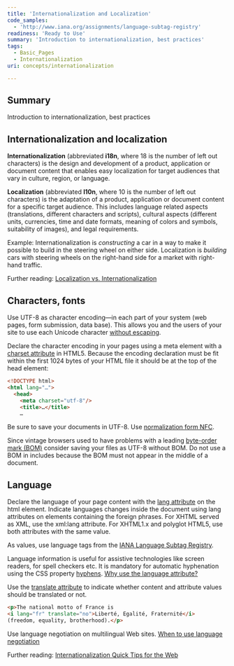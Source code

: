 ```yaml
---
title: 'Internationalization and Localization'
code_samples:
  - 'http://www.iana.org/assignments/language-subtag-registry'
readiness: 'Ready to Use'
summary: 'Introduction to internationalization, best practices'
tags:
  - Basic_Pages
  - Internationalization
uri: concepts/internationalization

---
```

## Summary

Introduction to internationalization, best practices

## Internationalization and localization

**Internationalization** (abbreviated **i18n**, where 18 is the number of left out characters) is the design and development of a product, application or document content that enables easy localization for target audiences that vary in culture, region, or language.

**Localization** (abbreviated **l10n**, where 10 is the number of left out characters) is the adaptation of a product, application or document content for a specific target audience. This includes language related aspects (translations, different characters and scripts), cultural aspects (different units, currencies, time and date formats, meaning of colors and symbols, suitability of images), and legal requirements.

Example: Internationalization is *constructing* a car in a way to make it possible to build in the steering wheel on either side. Localization is *building* cars with steering wheels on the right-hand side for a market with right-hand traffic.

Further reading: [Localization vs. Internationalization](http://www.w3.org/International/questions/qa-i18n)

## Characters, fonts

Use UTF-8 as character encoding—in each part of your system (web pages, form submission, data base). This allows you and the users of your site to use each Unicode character [without escaping](http://www.w3.org/International/questions/qa-escapes#not).

Declare the character encoding in your pages using a meta element with a [charset attribute](/html/attributes/charset) in HTML5. Because the encoding declaration must be fit within the first 1024 bytes of your HTML file it should be at the top of the head element:

``` html
<!DOCTYPE html>
<html lang="…">
  <head>
    <meta charset="utf-8"/>
    <title>…</title>
    …
```

 Be sure to save your documents in UTF-8. Use [normalization form NFC](http://www.w3.org/International/questions/qa-html-css-normalization).

Since vintage browsers used to have problems with a leading [byte-order mark (BOM)](http://www.w3.org/International/questions/qa-byte-order-mark) consider saving your files as UTF-8 without BOM. Do not use a BOM in includes because the BOM must not appear in the middle of a document.

## Language

Declare the language of your page content with the [lang attribute](/html/attributes/lang) on the html element. Indicate languages changes inside the document using lang attributes on elements containing the foreign phrases. For XHTML served as XML, use the xml:lang attribute. For XHTML1.x and polyglot HTML5, use both attributes with the same value.

As values, use language tags from the [IANA Language Subtag Registry](http://www.iana.org/assignments/language-subtag-registry).

Language information is useful for assistive technologies like screen readers, for spell checkers etc. It is mandatory for automatic hyphenation using the CSS property [hyphens](/css/properties/hyphens). [Why use the language attribute?](http://www.w3.org/International/questions/qa-lang-why)

Use the [translate attribute](/html/attributes/translate) to indicate whether content and attribute values should be translated or not.

``` html
<p>The national motto of France is
<i lang="fr" translate="no">Liberté, Egalité, Fraternité</i>
(freedom, equality, brotherhood).</p>
```

 Use language negotiation on multilingual Web sites. [When to use language negotiation](http://www.w3.org/International/questions/qa-when-lang-neg)

Further reading: [Internationalization Quick Tips for the Web](http://www.w3.org/International/quicktips/Overview)
